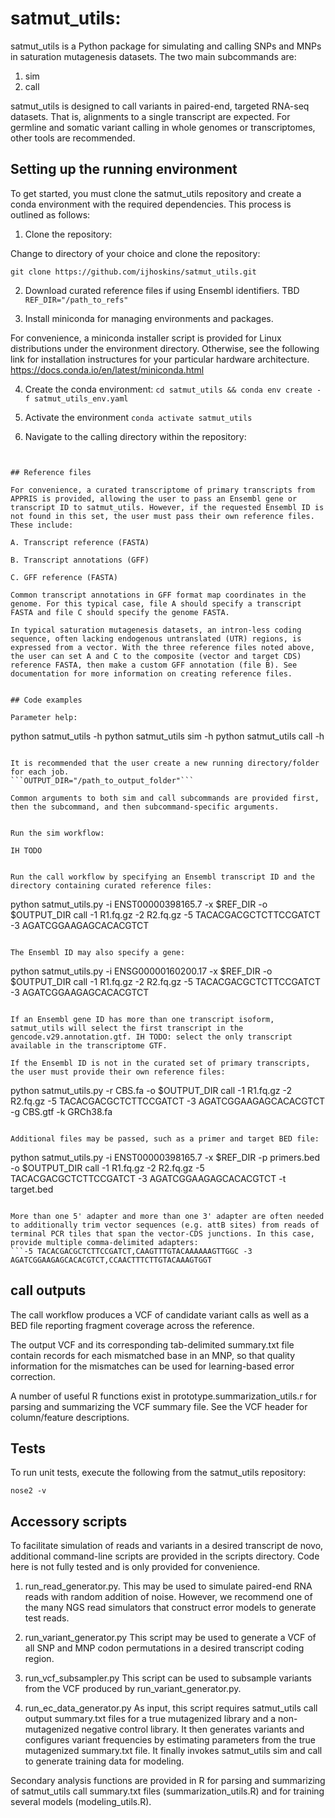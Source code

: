 # satmut_utils:

satmut_utils is a Python package for simulating and calling SNPs and MNPs in saturation mutagenesis datasets. The two main subcommands are:
1. sim
2. call

satmut_utils is designed to call variants in paired-end, targeted RNA-seq datasets. That is, alignments to a single transcript are expected. For germline and somatic variant calling in whole genomes or transcriptomes, other tools are recommended.


## Setting up the running environment

To get started, you must clone the satmut_utils repository and create a conda environment with the required dependencies. This process is outlined as follows:

1. Clone the repository:

Change to directory of your choice and clone the repository:

```git clone https://github.com/ijhoskins/satmut_utils.git```


2. Download curated reference files if using Ensembl identifiers.
TBD
```REF_DIR="/path_to_refs"```


3. Install miniconda for managing environments and packages.

For convenience, a miniconda installer script is provided for Linux distributions under the environment directory. Otherwise, see the following link for installation instructures for your particular hardware architecture.
https://docs.conda.io/en/latest/miniconda.html

4. Create the conda environment:
```cd satmut_utils && conda env create -f satmut_utils_env.yaml```

5. Activate the environment
```conda activate satmut_utils```

6. Navigate to the calling directory within the repository:
```cd satmut_utils; python 


## Reference files

For convenience, a curated transcriptome of primary transcripts from APPRIS is provided, allowing the user to pass an Ensembl gene or transcript ID to satmut_utils. However, if the requested Ensembl ID is not found in this set, the user must pass their own reference files. These include:

A. Transcript reference (FASTA)

B. Transcript annotations (GFF)

C. GFF reference (FASTA)

Common transcript annotations in GFF format map coordinates in the genome. For this typical case, file A should specify a transcript FASTA and file C should specify the genome FASTA.

In typical saturation mutagenesis datasets, an intron-less coding sequence, often lacking endogenous untranslated (UTR) regions, is expressed from a vector. With the three reference files noted above, the user can set A and C to the composite (vector and target CDS) reference FASTA, then make a custom GFF annotation (file B). See documentation for more information on creating reference files.


## Code examples

Parameter help:
```
python satmut_utils -h
python satmut_utils sim -h
python satmut_utils call -h
```

It is recommended that the user create a new running directory/folder for each job.
```OUTPUT_DIR="/path_to_output_folder"```

Common arguments to both sim and call subcommands are provided first, then the subcommand, and then subcommand-specific arguments.


Run the sim workflow:

IH TODO


Run the call workflow by specifying an Ensembl transcript ID and the directory containing curated reference files:
```
python satmut_utils.py -i ENST00000398165.7 -x $REF_DIR -o $OUTPUT_DIR call -1 R1.fq.gz -2 R2.fq.gz -5  TACACGACGCTCTTCCGATCT -3 AGATCGGAAGAGCACACGTCT
```

The Ensembl ID may also specify a gene:
```
python satmut_utils.py -i ENSG00000160200.17 -x $REF_DIR -o $OUTPUT_DIR call -1 R1.fq.gz -2 R2.fq.gz -5  TACACGACGCTCTTCCGATCT -3 AGATCGGAAGAGCACACGTCT
```

If an Ensembl gene ID has more than one transcript isoform, satmut_utils will select the first transcript in the gencode.v29.annotation.gtf. IH TODO: select the only transcript available in the transcriptome GTF.

If the Ensembl ID is not in the curated set of primary transcripts, the user must provide their own reference files:
```
python satmut_utils.py -r CBS.fa -o $OUTPUT_DIR call -1 R1.fq.gz -2 R2.fq.gz -5  TACACGACGCTCTTCCGATCT -3 AGATCGGAAGAGCACACGTCT -g CBS.gtf -k GRCh38.fa
```

Additional files may be passed, such as a primer and target BED file:
```
python satmut_utils.py -i ENST00000398165.7 -x $REF_DIR -p primers.bed -o $OUTPUT_DIR call -1 R1.fq.gz -2 R2.fq.gz -5 TACACGACGCTCTTCCGATCT -3 AGATCGGAAGAGCACACGTCT -t target.bed
```

More than one 5' adapter and more than one 3' adapter are often needed to additionally trim vector sequences (e.g. attB sites) from reads of terminal PCR tiles that span the vector-CDS junctions. In this case, provide multiple comma-delimited adapters:
```-5 TACACGACGCTCTTCCGATCT,CAAGTTTGTACAAAAAAGTTGGC -3 AGATCGGAAGAGCACACGTCT,CCAACTTTCTTGTACAAAGTGGT
```

## call outputs

The call workflow produces a VCF of candidate variant calls as well as a BED file reporting fragment coverage across the reference.

The output VCF and its corresponding tab-delimited summary.txt file contain records for each mismatched base in an MNP, so that quality information for the mismatches can be used for learning-based error correction.

A number of useful R functions exist in prototype.summarization_utils.r for parsing and summarizing the VCF summary file. See the VCF header for column/feature descriptions.


## Tests

To run unit tests, execute the following from the satmut_utils repository:

```nose2 -v```


## Accessory scripts

To facilitate simulation of reads and variants in a desired transcript de novo, additional command-line scripts are provided in the scripts directory. Code here is not fully tested and is only provided for convenience.

1. run_read_generator.py.
This may be used to simulate paired-end RNA reads with random addition of noise. However, we recommend one of the many NGS read simulators that construct error models to generate test reads.

2. run_variant_generator.py
This script may be used to generate a VCF of all SNP and MNP codon permutations in a desired transcript coding region.

3. run_vcf_subsampler.py
This script can be used to subsample variants from the VCF produced by run_variant_generator.py.

4. run_ec_data_generator.py
As input, this script requires satmut_utils call output summary.txt files for a true mutagenized library and a non-mutagenized negative control library. It then generates variants and configures variant frequencies by estimating parameters from the true mutagenized summary.txt file. It finally invokes satmut_utils sim and call to generate training data for modeling.

Secondary analysis functions are provided in R for parsing and summarizing of satmut_utils call summary.txt files (summarization_utils.R) and for training several models (modeling_utils.R).

